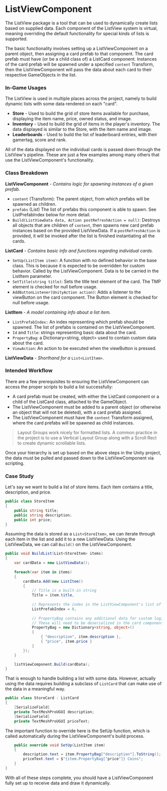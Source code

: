 # ListViewComponent

The ListView package is a tool that can be used to dynamically create lists based on supplied data. Each component of the ListView system is virtual, meaning overriding the default functionality for special kinds of lists is supported.

The basic functionality involves setting up a ListViewComponent on a parent object, then assigning a card prefab to that component. The card prefab must have (or be a child class of) a ListCard component. Instances of the card prefab will be spawned under a specified `content` Transform, then the ListViewComponent will pass the data about each card to their respective GameObjects in the list.

### In-Game Usages

The ListView is used in multiple places across the project, namely to build dynamic lists with some data rendered on each "card".

- **Store** - Used to build the grid of store items available for purchase, displaying the item name, price, owned status, and image.
- **Inventory** - Used to build the grid of items in the player's inventory. The data displayed is similar to the Store, with the item name and image.
- **Leaderboards** - Used to build the list of leaderboard entries, with their gamertag, score and rank.

All of the data displayed on the individual cards is passed down through the ListView's pipeline. These are just a few examples among many others that use the ListViewComponent's functionality.

### Class Breakdown

**ListViewComponent** - *Contains logic for spawning instances of a given prefab.*
- `content` (Transform): The parent object, from which prefabs will be spawned as children.
- `prefabs` (List<GameObject>) The list of prefabs this component is able to spawn. See ListPrefabIndex below for more detail.
- `Build(ListViewData data, Action postRefreshAction = null)`: Destroys all objects that are children of `content`, then spawns new card prefab instances based on the provided ListViewData. If a `postRefreshAction` is provided, it will be invoked after the list is finished instantiating all the cards.

**ListCard** - *Contains basic info and functions regarding individual cards.*
- `SetUp(ListItem item)`: A function with no defined behavior in the base class. This is because it is expected to be overridden for custom behavior. Called by the ListViewComponent. Data is to be carried in the ListItem parameter.
- `SetTitle(string title)`: Sets the title text element of the card. The TMP element is checked for null before usage.
- `AddButtonListener(UnityAction action)`: Adds a listener to the viewButton on the card component. The Button element is checked for null before usage.

**ListItem** - *A model containing info about a list item.*
- `ListPrefabIndex:` An index representing which prefab should be spawned. The list of prefabs is contained on the ListViewComponent.
- `Id` and `Title`: strings representing basic data about the card.
- `PropertyBag`: a Dictionary<string, object> used to contain custom data about the card.
- `ViewAction`: An action to be executed when the viewButton is pressed.

**ListViewData** - *Shorthand for a* `List<ListItem>`.

### Intended Workflow

There are a few prerequisites to ensuring the ListViewComponent can access the proper scripts to build a list successfully:
- A card prefab must be created, with either the ListCard component or a child of the ListCard class, attached to the GameObject.
- The ListViewComponent must be added to a parent object (or otherwise an object that will not be deleted), with a card prefab assigned.
- The ListViewComponent must have the `content` Transform assigned, where the card prefabs will be spawned as child instances.
> Layout Groups work nicely for formatted lists. A common practice in the project is to use a Vertical Layout Group along with a Scroll Rect to create dynamic scrollable lists.

Once your hierarchy is set up based on the above steps in the Unity project, the data must be pulled and passed down to the ListViewComponent via scripting.

### Case Study

Let's say we want to build a list of store items. Each item contains a title, description, and price.

```csharp
public class StoreItem
{
    public string title;
    public string description;
    public int price;
}
```

Assuming the data is stored as a `List<StoreItem>`, we can iterate through each item in the list and add it to a new ListViewData. Using the ListViewData, we can call `Build()` on the ListViewComponent.

```csharp
public void BuildList(List<StoreItem> items)
{
    var cardData = new ListViewData();
            
    foreach(var item in items)
    {
        cardData.Add(new ListItem()
        {
            // Title is a built-in string
            Title = item.title,
            
            // Represents the index in the ListViewComponent's list of prefabs
            ListPrefabIndex = 0,
            
            // PropertyBag contains any additional data for custom logic
            // These will need to be deserialized in the card component later
            PropertyBag = new Dictionary<string, object>()
            {
                { "description", item.description },
                { "price", item.price }
            }
        });
    }

    listViewComponent.Build(cardData);
}
```

That is enough to handle building a list with some data. However, actually using the data requires building a subclass of `ListCard` that can make use of the data in a meaningful way.

```csharp
public class StoreCard : ListCard
{
    [SerializeField]
    private TextMeshProUGUI description;
    [SerializeField]
    private TextMeshProUGUI priceText;
```
The important function to override here is the SetUp function, which is called automatically during the ListViewComponent's build process.
```csharp
    public override void SetUp(ListItem item)
    {
        description.text = item.PropertyBag["description"].ToString();
        priceText.text = $"{item.PropertyBag["price"]} Coins";        
    }
}
```

With all of these steps complete, you should have a ListViewComponent fully set up to receive data and draw it dynamically.
